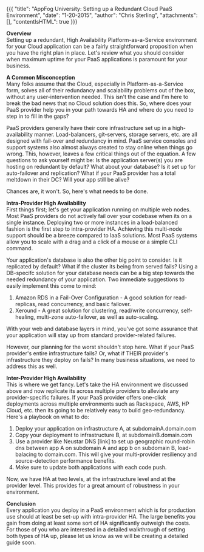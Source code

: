 {{{
  "title": "AppFog University: Setting up a Redundant Cloud PaaS Environment",
  "date": "1-20-2015",
  "author": "Chris Sterling",
  "attachments": [],
  "contentIsHTML": true
}}}

<p><strong>Overview</strong><br /> Setting up a redundant, High Availability Platform-as-a-Service environment for your Cloud application can be a fairly straightforward proposition when you have the right plan in place. Let's review what you should consider when maximum uptime for your PaaS applications is paramount for your business.</p>
<p><strong>A Common Misconception</strong><br /> Many folks assume that the Cloud, especially in Platform-as-a-Service form, solves all of their redundancy and scalability problems out of the box, without any user-intervention needed. This isn't the case and I'm here to break the bad news that no Cloud solution does this. So, where does your PaaS provider help you in your path towards HA and where do you need to step in to fill in the gaps?</p>
<p>PaaS providers generally have their core infrastructure set up in a high-availability manner. Load-balancers, git-servers, storage servers, etc. are all designed with fail-over and redundancy in mind. PaaS service consoles and support systems also almost always created to stay online when things go wrong. This, however, leaves a few critical things out of the equation. A few questions to ask yourself might be: Is the application server(s) you are hosting on redundant by default? What about your database? Is it set up for auto-failover and replication? What if your PaaS provider has a total meltdown in their DC? Will your app still be alive?</p>
<p>Chances are, it won't. So, here's what needs to be done.</p>
<p><strong>Intra-Provider High Availability</strong><br /> First things first; let's get your application running on multiple web nodes. Most PaaS providers do not actively fail over your codebase when its on a single instance. Deploying two or more instances in a load-balanced fashion is the first step to intra-provider HA. Achieving this multi-node support should be a breeze compared to IaaS solutions. Most PaaS systems allow you to scale with a drag and a click of a mouse or a simple CLI command.</p>
<p>Your application's database is also the other big point to consider. Is it replicated by default? What if the cluster its being from served fails? Using a DB-specifc solution for your database needs can be a big step towards the needed redundancy of your application. Two immediate suggestions to easily implement this come to mind:</p>
<ol>
<li>Amazon RDS in a Fail-Over Configuration - A good solution for read-replicas, read concurrency, and basic failover.</li>
<li>Xeround - A great solution for clustering, read/write concurrency, self-healing, multi-zone auto-failover, as well as auto-scaling.</li>
</ol>
<p>With your web and database layers in mind, you've got some assurance that your application will stay up from standard provider-related failures.</p>
<p>However, our planning for the worst shouldn't stop here. What if your PaaS provider's entire infrastructure fails? Or, what if THEIR provider's infrastructure they deploy on fails? In many business situations, we need to address this as well.</p>
<p><strong>Inter-Provider High Availability</strong><br /> This is where we get fancy. Let's take the HA environment we discussed above and now replicate its across multiple providers to alleviate any provider-specific failures. If your PaaS provider offers one-click deployments across multiple environments such as Rackspace, AWS, HP Cloud, etc. then its going to be relatively easy to build geo-redundancy. Here's a playbook on what to do:</p>
<ol>
<li>Deploy your application on infrastructure A, at subdomainA.domain.com</li>
<li>Copy your deployment to infrastructure B, at subdomainB.domain.com</li>
<li>Use a provider like Neustar DNS [link] to set up geographic round-robin dns between app A on subdomain A and app b on subdomain B, load-balacing to domain.com. This will give your multi-provider resiliency and source-detection performance benefits.</li>
<li>Make sure to update both applications with each code push.</li>
</ol>
<p>Now, we have HA at two levels, at the infrastructure level and at the provider level. This provides for a great amount of robustness in your environment.</p>
<p><strong>Conclusion</strong><br /> Every application you deploy in a PaaS environment which is for production use should at least be set-up with intra-provider HA. The large benefits you gain from doing at least some sort of HA significantly outweigh the costs. For those of you who are interested in a detailed walkthrough of setting both types of HA up, please let us know as we will be creating a detailed guide soon.<br /> </p>
